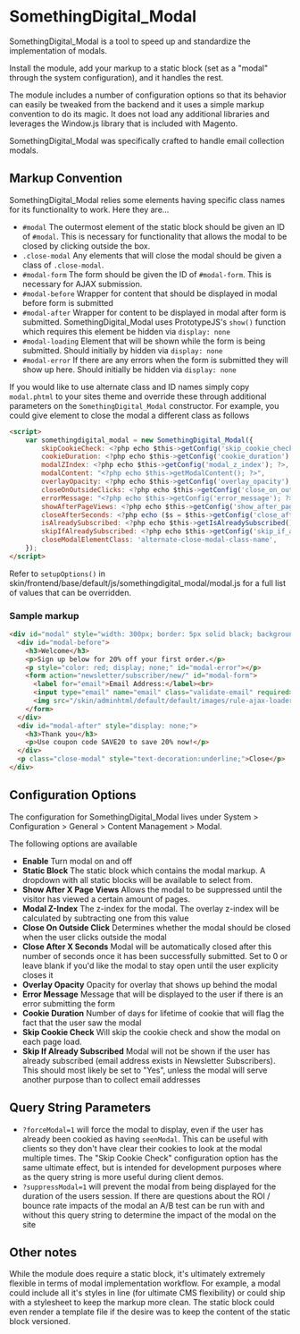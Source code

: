 # SomethingDigital_Modal

SomethingDigital_Modal is a tool to speed up and standardize the implementation of modals.

Install the module, add your markup to a static block (set as a "modal" through the system configuration), and it handles the rest.

The module includes a number of configuration options so that its behavior can easily be tweaked from the backend and it uses a simple markup convention to do its magic. It does not load any additional libraries and leverages the Window.js library that is included with Magento.

SomethingDigital_Modal was specifically crafted to handle email collection modals.

## Markup Convention

SomethingDigital_Modal relies some elements having specific class names for its functionality to work. Here they are...

- `#modal` The outermost element of the static block should be given an ID of `#modal`. This is necessary for functionality that allows the modal to be closed by clicking outside the box.
- `.close-modal` Any elements that will close the modal should be given a class of `.close-modal`.
- `#modal-form` The form should be given the ID of `#modal-form`. This is necessary for AJAX submission.
- `#modal-before` Wrapper for content that should be displayed in modal before form is submitted
- `#modal-after` Wrapper for content to be displayed in modal after form is submitted. SomethingDigital_Modal uses PrototypeJS's `show()` function which requires this element be hidden via `display: none`
- `#modal-loading` Element that will be shown while the form is being submitted. Should initially by hidden via `display: none`
- `#modal-error` If there are any errors when the form is submitted they will show up here. Should initially be hidden via `display: none`

If you would like to use alternate class and ID names simply copy `modal.phtml` to your sites theme and override these through additional parameters on the `SomethingDigital_Modal` constructor. For example, you could give element to close the modal a different class as follows

```html
<script>
    var somethingdigital_modal = new SomethingDigital_Modal({
        skipCookieCheck: <?php echo $this->getConfig('skip_cookie_check'); ?>,
        cookieDuration: <?php echo $this->getConfig('cookie_duration'); ?>,
        modalZIndex: <?php echo $this->getConfig('modal_z_index'); ?>,
        modalContent: "<?php echo $this->getModalContent(); ?>",
        overlayOpacity: <?php echo $this->getConfig('overlay_opacity'); ?>,
        closeOnOutsideClicks: <?php echo $this->getConfig('close_on_outside_clicks'); ?>,
        errorMessage: "<?php echo $this->getConfig('error_message'); ?>",
        showAfterPageViews: <?php echo $this->getConfig('show_after_page_views'); ?>,
        closeAfterSeconds: <?php echo ($s = $this->getConfig('close_after_seconds')) ? $s : 0; ?>,
        isAlreadySubscribed: <?php echo $this->getIsAlreadySubscribed(); ?>,
        skipIfAlreadySubscribed: <?php echo $this->getConfig('skip_if_already_subscribed'); ?>,
        closeModalElementClass: 'alternate-close-modal-class-name',
    });
</script>
```

Refer to `setupOptions()` in skin/frontend/base/default/js/somethingdigital_modal/modal.js for a full list of values that can be overridden.

### Sample markup

```html
<div id="modal" style="width: 300px; border: 5px solid black; background-color: white; margin: 0 auto; z-index: 1200; padding: 20px;">
  <div id="modal-before">
    <h3>Welcome</h3>
    <p>Sign up below for 20% off your first order.</p>
    <p style="color: red; display; none;" id="modal-error"></p>
    <form action="newsletter/subscriber/new/" id="modal-form">
      <label for="email">Email Address:</label><br>
      <input type="email" name="email" class="validate-email" required>
      <img src="/skin/adminhtml/default/default/images/rule-ajax-loader.gif" id="modal-loading" style="display: none;"><input type="submit" name="submit" value="Submit">
    </form>
  </div>
  <div id="modal-after" style="display: none;">
    <h3>Thank you</h3>
    <p>Use coupon code SAVE20 to save 20% now!</p>
  </div>
  <p class="close-modal" style="text-decoration:underline;">Close</p>
</div>
```

## Configuration Options

The configuration for SomethingDigital_Modal lives under System > Configuration > General > Content Management > Modal.

The following options are available

- **Enable** Turn modal on and off
- **Static Block** The static block which contains the modal markup. A dropdown with all static blocks will be available to select from.
- **Show After X Page Views** Allows the modal to be suppressed until the visitor has viewed a certain amount of pages.
- **Modal Z-Index** The z-index for the modal. The overlay z-index will be calculated by subtracting one from this value
- **Close On Outside Click** Determines whether the modal should be closed when the user clicks outside the modal
- **Close After X Seconds** Modal will be automatically closed after this number of seconds once it has been successfully submitted. Set to 0 or leave blank if you'd like the modal to stay open until the user explicity closes it
- **Overlay Opacity** Opacity for overlay that shows up behind the modal
- **Error Message** Message that will be displayed to the user if there is an error submitting the form
- **Cookie Duration** Number of days for lifetime of cookie that will flag the fact that the user saw the modal
- **Skip Cookie Check** Will skip the cookie check and show the modal on each page load.
- **Skip If Already Subscribed** Modal will not be shown if the user has already subscribed (email address exists in Newsletter Subscribers). This should most likely be set to "Yes", unless the modal will serve another purpose than to collect email addresses

## Query String Parameters

- `?forceModal=1` will force the modal to display, even if the user has already been cookied as having `seenModal`. This can be useful with clients so they don't have clear their cookies to look at the modal multiple times. The "Skip Cookie Check" configuration option has the same ultimate effect, but is intended for development purposes where as the query string is more useful during client demos.
- `?suppressModal=1` will prevent the modal from being displayed for the duration of the users session. If there are questions about the ROI / bounce rate impacts of the modal an A/B test can be run with and without this query string to determine the impact of the modal on the site

## Other notes

While the module does require a static block, it's ultimately extremely flexible in terms of modal implementation workflow. For example, a modal could include all it's styles in line (for ultimate CMS flexibility) or could ship with a stylesheet to keep the markup more clean. The static block could even render a template file if the desire was to keep the content of the static block versioned.
